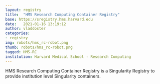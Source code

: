 ```yaml
---
layout: registry
title:  "HMS Research Computing Container Registry"
base: https://sregistry.hms.harvard.edu
date:   2021-01-16 13:19:12
author: vladdoster
categories:
- registry
img: robots/hms_rc-robot.png
thumb: robots/hms_rc-robot.png
tagged: HMS-RC
institution: Harvard Medical School - Research Computing
---
```


HMS Research Computing Container Registry is a Singularity Registry to provide
institution level Singularity containers.
